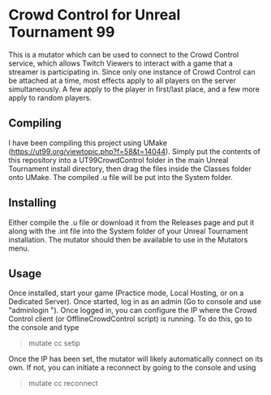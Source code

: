 # Crowd Control for Unreal Tournament 99

This is a mutator which can be used to connect to the Crowd Control service, which allows Twitch Viewers to interact with a game that a streamer is participating in.
Since only one instance of Crowd Control can be attached at a time, most effects apply to all players on the server simultaneously.  A few apply to the player in first/last place, and a few more apply to random players.


## Compiling

I have been compiling this project using UMake (https://ut99.org/viewtopic.php?f=58&t=14044).  Simply put the contents of this repository into a UT99CrowdControl folder in the main Unreal Tournament install directory, then drag the files inside the Classes folder onto UMake.
The compiled .u file will be put into the System folder.


## Installing

Either compile the .u file or download it from the Releases page and put it along with the .int file into the System folder of your Unreal Tournament installation.  The mutator should then be available to use in the Mutators menu.


## Usage

Once installed, start your game (Practice mode, Local Hosting, or on a Dedicated Server).  Once started, log in as an admin (Go to console and use "adminlogin <adminpassword>").  Once logged in, you can configure the IP where the Crowd Control client (or OfflineCrowdControl script) is running.  To do this, go to the console and type

> mutate cc setip <ip-address-where-crowd-control-is-running>

Once the IP has been set, the mutator will likely automatically connect on its own.  If not, you can initiate a reconnect by going to the console and using

> mutate cc reconnect

